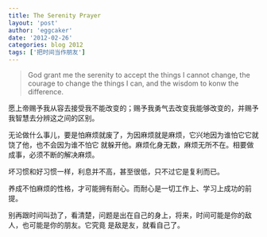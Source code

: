 ```yaml
---
title: The Serenity Prayer 
layout: 'post'
author: 'eggcaker'
date: '2012-02-26'
categories: blog 2012
tags: ['把时间当作朋友']
---
```



> God grant me the serenity to accept the things I cannot change, the courage
to change the things I can, and the wisdom to konw the difference.

愿上帝赐予我从容去接受我不能改变的；赐予我勇气去改变我能够改变的，并赐予我智慧去分辨这之间的区别。

无论做什么事儿，要是怕麻烦就废了，为因麻烦就是麻烦，它兴地因为谁怕它它就饶了他，也不会因为谁不怕它
就躲开他。麻烦化身无数，麻烦无所不在。相要做成事，必须不断的解决麻烦。

坏习惯和好习惯一样，利息并不高，甚至很低，只不过它是复利而已。

养成不怕麻烦的性格，才可能拥有耐心。而耐心是一切工作上、学习上成功的前提。

别再跟时间叫劲了，看清楚，问题是出在自己的身上，将来，时间可能是你的敌人，也可能是你的朋友。它究竟 是敌是友，就看自己了。

